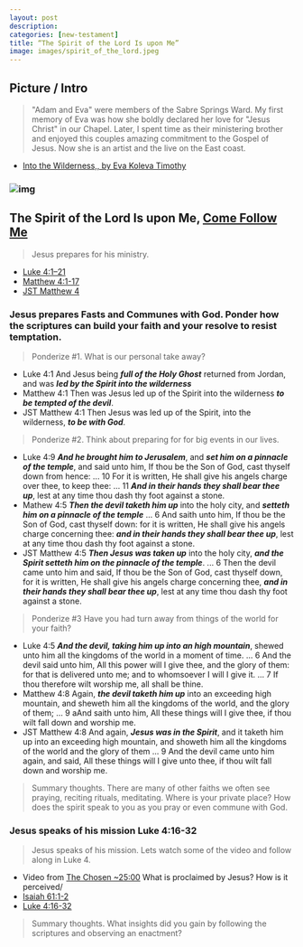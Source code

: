 ```yaml
---
layout: post
description: 
categories: [new-testament]
title: “The Spirit of the Lord Is upon Me”
image: images/spirit_of_the_lord.jpeg
---
```


## Picture / Intro
> "Adam and Eva" were members of the Sabre Springs Ward.  My first memory of Eva was how she boldly declared her love for "Jesus Christ" in our Chapel.   Later, I spent time as their ministering brother and enjoyed this couples amazing commitment to the Gospel of Jesus.  Now she is an artist and the live on the East coast.
- [Into the Wilderness,, by Eva Koleva Timothy](https://www.illumea.com/illuminatio/print_order.asp?indx=45&pic_title=Into%20The%20Wilderness&dir=collection) 

### ![img]({{site.baseurl}}/images/spirit_of_the_lord.jpeg)


## The Spirit of the Lord Is upon Me, [Come Follow Me](https://www.churchofjesuschrist.org/study/manual/come-follow-me-for-individuals-and-families-new-testament-2023/06?lang=eng) 
> Jesus prepares for his ministry.
- [Luke 4:1–21](https://www.churchofjesuschrist.org/study/scriptures/nt/luke/4?lang=eng&id=1-21#p1) 
- [Matthew 4:1-17](https://www.churchofjesuschrist.org/study/scriptures/nt/matt/4?lang=eng&id=1-17#p1)
- [JST Matthew 4](https://www.churchofjesuschrist.org/study/scriptures/jst/jst-matt/4?lang=eng)


### Jesus prepares Fasts and Communes with God.  Ponder how the scriptures can build your faith and your resolve to resist temptation.

> Ponderize #1.  What is our personal take away?
- Luke 4:1 And Jesus being ***full of the Holy Ghost*** returned from Jordan, and was ***led by the Spirit into the wilderness***
- Matthew 4:1 Then was Jesus led up of the Spirit into the wilderness ***to be tempted of the devil***.
- JST Matthew 4:1  Then Jesus was led up of the Spirit, into the wilderness, ***to be with God***.

> Ponderize #2. Think about preparing for for big events in our lives.
- Luke 4:9 ***And he brought him to Jerusalem***, and ***set him on a pinnacle of the temple***, and said unto him, If thou be the Son of God, cast thyself down from hence:   ... 10  For it is written, He shall give his angels charge over thee, to keep thee:   ...   11  ***And in their hands they shall bear thee up***, lest at any time thou dash thy foot against a stone.
- Mathew 4:5 ***Then the devil taketh him up*** into the holy city, and ***setteth him on a pinnacle of the temple*** ...  6  And saith unto him, If thou be the Son of God, cast thyself down: for it is written, He shall give his angels charge concerning thee: ***and in their hands they shall bear thee up***, lest at any time thou dash thy foot against a stone.  
- JST Matthew 4:5 ***Then Jesus was taken up*** into the holy city, ***and the Spirit setteth him on the pinnacle of the temple***.   ...   6  Then the devil came unto him and said, If thou be the Son of God, cast thyself down, for it is written, He shall give his angels charge concerning thee, ***and in their hands they shall bear thee up***, lest at any time thou dash thy foot against a stone.

> Ponderize #3  Have you had turn away from things of the world for your faith?
- Luke 4:5 ***And the devil, taking him up into an high mountain***, shewed unto him all the kingdoms of the world in a moment of time.   ...   6 And the devil said unto him, All this power will I give thee, and the glory of them: for that is delivered unto me; and to whomsoever I will I give it.   ...   7 If thou therefore wilt worship me, all shall be thine.
- Matthew 4:8 Again, ***the devil taketh him up*** into an exceeding high mountain, and sheweth him all the kingdoms of the world, and the glory of them;  ... 9 aAnd saith unto him, All these things will I give thee, if thou wilt fall down and worship me.
- JST Matthew 4:8 And again, ***Jesus was in the Spirit***, and it taketh him up into an exceeding high mountain, and showeth him all the kingdoms of the world and the glory of them   ...   9  And the devil came unto him again, and said, All these things will I give unto thee, if thou wilt fall down and worship me.

> Summary thoughts.  There are many of other faiths we often see praying, reciting rituals, meditating.  Where is your private place?  How does the spirit speak to you as you pray or even commune with God.

### Jesus speaks of his mission Luke 4:16-32
> Jesus speaks of his mission.  Lets watch some of the video and follow along in Luke 4.
- Video from [The Chosen ~25:00](https://www.byutv.org/the-chosen?player-open=true&content-id=0dadaa9f-3a84-415b-ac5e-dbb7c42ea7b7)  What is proclaimed by Jesus?  How is it perceived/
- [Isaiah 61:1-2](https://www.churchofjesuschrist.org/study/scriptures/ot/isa/61?lang=eng&id=1-2#p1)
- [Luke 4:16-32](https://www.churchofjesuschrist.org/study/scriptures/nt/luke/4?lang=eng&id=16-32#p16)

> Summary thoughts.  What insights did you gain by following the scriptures and observing an enactment?  
